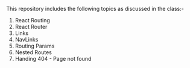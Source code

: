 This repository includes the following topics as discussed in the class:-
1. React Routing
2. React Router
3. Links
4. NavLinks
5. Routing Params
6. Nested Routes
7. Handing 404 - Page not found

